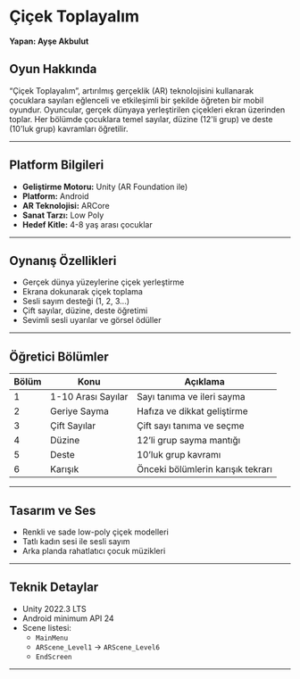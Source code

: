 # Çiçek Toplayalım

**Yapan: Ayşe Akbulut**

## Oyun Hakkında

“Çiçek Toplayalım”, artırılmış gerçeklik (AR) teknolojisini kullanarak çocuklara sayıları eğlenceli ve etkileşimli bir şekilde öğreten bir mobil oyundur. Oyuncular, gerçek dünyaya yerleştirilen çiçekleri ekran üzerinden toplar. Her bölümde çocuklara temel sayılar, düzine (12'li grup) ve deste (10'luk grup) kavramları öğretilir.

---

## Platform Bilgileri

- **Geliştirme Motoru:** Unity (AR Foundation ile)
- **Platform:** Android
- **AR Teknolojisi:** ARCore
- **Sanat Tarzı:** Low Poly
- **Hedef Kitle:** 4-8 yaş arası çocuklar

---

## Oynanış Özellikleri

- Gerçek dünya yüzeylerine çiçek yerleştirme
- Ekrana dokunarak çiçek toplama
- Sesli sayım desteği (1, 2, 3...)
- Çift sayılar, düzine, deste öğretimi
- Sevimli sesli uyarılar ve görsel ödüller

---

##  Öğretici Bölümler

| Bölüm | Konu             | Açıklama                                                   |
|-------|------------------|------------------------------------------------------------|
| 1     | 1-10 Arası Sayılar | Sayı tanıma ve ileri sayma                                 |
| 2     | Geriye Sayma      | Hafıza ve dikkat geliştirme                               |
| 3     | Çift Sayılar      | Çift sayı tanıma ve seçme                                 |
| 4     | Düzine            | 12’li grup sayma mantığı                                  |
| 5     | Deste             | 10’luk grup kavramı                                       |
| 6     | Karışık           | Önceki bölümlerin karışık tekrarı                         |

---

##  Tasarım ve Ses

- Renkli ve sade low-poly çiçek modelleri
- Tatlı kadın sesi ile sesli sayım
- Arka planda rahatlatıcı çocuk müzikleri

---

##  Teknik Detaylar

- Unity 2022.3 LTS
- Android minimum API 24
- Scene listesi:
  - `MainMenu`
  - `ARScene_Level1` → `ARScene_Level6`
  - `EndScreen`

---
